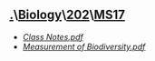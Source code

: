 ## [.](..\..\..)\\[Biology](..\..)\\[202](..)\\[MS17]()
- [_Class Notes.pdf_](Class%20Notes.pdf)
- [_Measurement of Biodiversity.pdf_](Measurement%20of%20Biodiversity.pdf)
